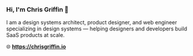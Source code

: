 ### Hi, I'm Chris Griffin 👋

I am a design systems architect, product designer, and web engineer specializing in design systems — helping designers and developers build SaaS products at scale.

🌐 **https://chrisgriffin.io**
